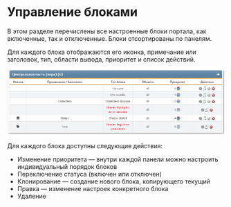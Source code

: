 # Управление блоками
В этом разделе перечислены все настроенные блоки портала, как включенные, так и отключенные. Блоки отсортированы по панелям.

Для каждого блока отображаются его иконка, примечание или заголовок, тип, области вывода, приоритет и список действий.

![](manage_blocks.png)

Для каждого блока доступны следующие действия:
* Изменение приоритета — внутри каждой панели можно настроить индивидуальный порядок блоков
* Переключение статуса (включен или отключен)
* Клонирование — создание нового блока, копирующего текущий
* Правка — изменение настроек конкретного блока
* Удаление